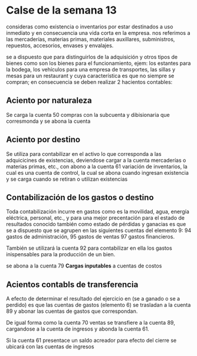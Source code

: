 # Calse de la semana 13

consideras como existencia o inventarios por estar destinados a uso inmediato y en consecuencia una vida corta en la empresa. nos referimos a las
mercaderías, materias primas, materiales auxillares, subministros, repuestos,
accesorios, envases y envalajes.

se a dispuesto que para distinguirlos de la adquisición y otros tipos de
bienes como son los bienes para el funcionamiento, ejem: los estantes para
la bodega, los vehículos para una empresa de transportes, las sillas y mesas
para un restaurant y cuya característica es que no siempre se compran; en
consecuencia se deben realizar 2 hacientos contables:

## Aciento por naturaleza

Se carga la cuenta 50 compras con la subcuenta y dibisionaria que
corresmonda y se abona la cuenta

## Aciento por destino

Se utiliza para contabilizar en el activo lo que corresponda a las
adquicicines de existencias, deviendose cargar a la cuenta mercaderías o
materias primas, etc., con abono a la cuenta 61 variación de inventarios,
la cual es una cuenta de control, la cual se abona cuando ingresan
existencia y se carga cuando se retiran o utilizan existencias

## Contabilización de los gastos o destino

Toda contabilización incurre en gastos como es la movilidad, agua, energía
eléctrica, personal, etc., y para una mejor precentación para el estado
de resultados conocido también como estado de pérdidas y ganacias es que
se a dispuesto que se agrupen en las siguientes cuentas del elemento 9:
94 gastos de administración, 95 gastos de ventas 97 gastos financieros.

También se utilizará la cuenta 92 para contabilizar en ella los gastos inispensables para la producción de un bien.

se abona a la cuenta 79 **Cargas inputables** a cuentas de costos

## Acientos contabls de transferencia

A efecto de determinar el resultado del ejercicio en (se a ganado o se
a perdido) es que las cuentas de gastos (elemento 6) se trasladan a la cuenta
89 y abonar las cuentas de gastos que correspondan.

De igual forma como la cuenta 70 ventas se transfiere a la cuenta 89,
cargandose a la cuenta de ingresos y abonda la cuenta 61.

Si la cuenta 61 presentace un saldo acreador para efecto del cierre
se ubicará con las cuentas de ingresos 